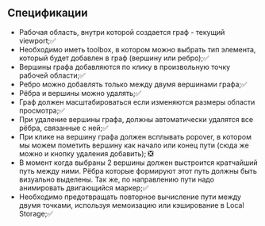 ## Спецификации

- Рабочая область, внутри которой создается граф - текущий viewport;✅
- Необходимо иметь toolbox, в котором можно выбрать тип элемента, который будет добавлен в граф (вершину или ребро);✅
- Вершины графа добавляются по клику в произвольную точку рабочей области;✅
- Ребро можно добавлять только между двумя вершинами графа;✅
- Рёбра и вершины можно удалять;✅
- Граф должен масштабироваться если изменяются размеры области просмотра;✅
- При удаление вершины графа, должны автоматически удалятся все рёбра, связанные с ней;✅
- При клике на вершину графа должен всплывать popover, в котором мы можем пометить вершину как начало или конец пути (сюда же можно и кнопку удаления добавить); ❎
- В момент когда выбраны 2 вершины должен выстроится кратчайший путь между ними. Рёбра которые формируют этот путь должны быть визуально выделены. Так же, по направлению пути надо анимировать двигающийся маркер;✅
- Необходимо предотвращать повторное вычисление пути между двумя точками, используя мемоизацию или кэширование в Local Storage;✅
